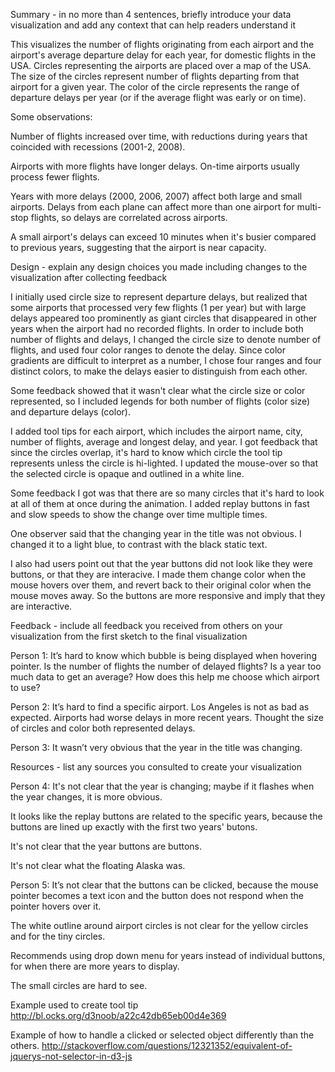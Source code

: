
Summary - in no more than 4 sentences, briefly introduce your data visualization and add any context that can help readers understand it

This visualizes the number of flights originating from each airport and the airport's average departure delay for each year, for domestic flights in the USA.  Circles representing the airports are placed over a map of the USA. The size of the circles represent number of flights departing from that airport for a given year.  The color of the circle represents the range of departure delays per year (or if the average flight was early or on time).

Some observations:

Number of flights increased over time, with reductions during years that coincided with recessions (2001-2, 2008).

Airports with more flights have longer delays.  On-time airports usually process fewer flights.

Years with more delays (2000, 2006, 2007) affect both large and small airports. Delays from each plane can affect more than one airport for multi-stop flights, so delays are correlated across airports.

A small airport's delays can exceed 10 minutes when it's busier compared to previous years, suggesting that the airport is near capacity.


Design - explain any design choices you made including changes to the visualization after collecting feedback

I initially used circle size to represent departure delays, but realized that some airports that processed very few flights (1 per year) but with large delays appeared too prominently as giant circles that disappeared in other years when the airport had no recorded flights.  In order to include both number of flights and delays, I changed the circle size to denote number of flights, and used four color ranges to denote the delay.  Since color gradients are difficult to interpret as a number, I chose four ranges and four distinct colors, to make the delays easier to distinguish from each other.

Some feedback showed that it wasn't clear what the circle size or color represented, so I included legends for both number of flights (color size) and departure delays (color).

I added tool tips for each airport, which includes the airport name, city, number of flights, average and longest delay, and year. I got feedback that since the circles overlap, it's hard to know which circle the tool tip represents unless the circle is hi-lighted.  I updated the mouse-over so that the selected circle is opaque and outlined in a white line.

Some feedback I got was that there are so many circles that it's hard to look at all of them at once during the animation.  I added replay buttons in fast and slow speeds to show the change over time multiple times.

One observer said that the changing year in the title was not obvious.  I changed it to a light blue, to contrast with the black static text.

I also had users point out that the year buttons did not look like they were buttons, or that they are interacive.  I made them change color when the mouse hovers over them, and revert back to their original color when the mouse moves away.  So the buttons are more responsive and imply that they are interactive.

Feedback - include all feedback you received from others on your visualization from the first sketch to the final visualization

Person 1:
It’s hard to know which bubble is being displayed when hovering pointer.
Is the number of flights the number of delayed flights?
Is a year too much data to get an average?
How does this help me choose which airport to use?

Person 2:
It’s hard to find a specific airport.
Los Angeles is not as bad as expected.
Airports had worse delays in more recent years.
Thought the size of circles and color both represented delays.

Person 3:
It wasn’t very obvious that the year in the title was changing.

Resources - list any sources you consulted to create your visualization

Person 4:
It's not clear that the year is changing; maybe if it flashes when the year changes, it is more obvious.  

It looks like the replay buttons are related to the specific years, because the buttons are lined up exactly with the first two years' butons.  

It's not clear that the year buttons are buttons.

It's not clear what the floating Alaska was.

Person 5:
It’s not clear that the buttons can be clicked, because the mouse pointer becomes a text icon and the button does not respond when the pointer hovers over it.

The white outline around airport circles is not clear for the yellow circles and for the tiny circles.

Recommends using drop down menu for years instead of individual buttons, for when there are more years to display.

The small circles are hard to see.

Example used to create tool tip
http://bl.ocks.org/d3noob/a22c42db65eb00d4e369

Example of how to handle a clicked or selected object differently than the others.
http://stackoverflow.com/questions/12321352/equivalent-of-jquerys-not-selector-in-d3-js


